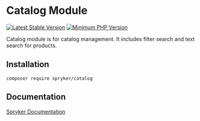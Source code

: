 # Catalog Module
[![Latest Stable Version](https://poser.pugx.org/spryker/catalog/v/stable.svg)](https://packagist.org/packages/spryker/catalog)
[![Minimum PHP Version](https://img.shields.io/badge/php-%3E%3D%207.4-8892BF.svg)](https://php.net/)

Catalog module is for catalog management. It includes filter search and text search for products.

## Installation

```
composer require spryker/catalog
```

## Documentation

[Spryker Documentation](https://docs.spryker.com)
